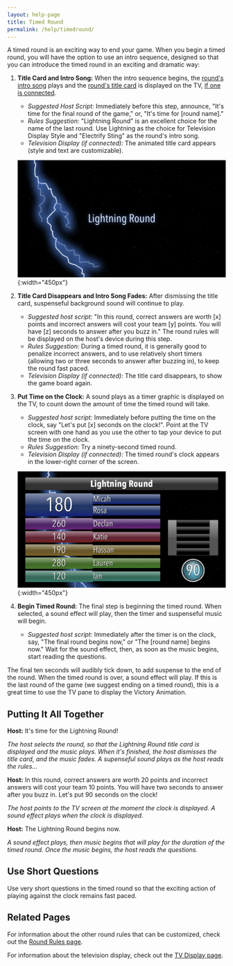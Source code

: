 ```yaml
---
layout: help-page
title: Timed Round
permalink: /help/timedround/
---
```


A timed round is an exciting way to end your game. When you begin a timed round, you will have the option to use an intro sequence, designed so that you can introduce the timed round in an exciting and dramatic way:

1. **Title Card and Intro Song:** When the intro sequence begins, the [round's intro song](/help/roundrules/#appearance-for-television) plays and the [round's title card](/help/roundrules/#appearance-for-television) is displayed on the TV, [if one is connected](/help/tv#connecting-to-a-tv). 
   * *Suggested Host Script:* Immediately before this step, announce, "It's time for the final round of the game," or, "It's time for [round name]."
   * *Rules Suggestion:* "Lightning Round" is an excellent choice for the name of the last round. Use Lightning as the choice for Television Display Style and "Electrify Sting" as the round's intro song.
   * *Television Display (if connected):* The animated title card appears (style and text are customizable).

   ![timed round title card](/images/lightning-round-title-card.png){:width="450px"}

2. **Title Card Disappears and Intro Song Fades:** After dismissing the title card, suspenseful background sound will continue to play.
   * *Suggested host script:* "In this round, correct answers are worth [x] points and incorrect answers will cost your team [y] points. You will have [z] seconds to answer after you buzz in." The round rules will be displayed on the host's device during this step.
   * *Rules Suggestion:* During a timed round, it is generally good to penalize incorrect answers, and to use relatively short timers (allowing two or three seconds to answer after buzzing in), to keep the round fast paced.
   * *Television Display (if connected):* The title card disappears, to show the game board again.

3. **Put Time on the Clock:** A sound plays as a timer graphic is displayed on the TV, to count down the amount of time the timed round will take.
   * *Suggested host script:* Immediately before putting the time on the clock, say "Let's put [x] seconds on the clock!". Point at the TV screen with one hand as you use the other to tap your device to put the time on the clock.
   * *Rules Suggestion:* Try a ninety-second timed round.
   * *Television Display (if connected):* The timed round's clock appears in the lower-right corner of the screen.

   ![timed round clock on screen](/images/lightning-round-clock-on-screen.png){:width="450px"}

4. **Begin Timed Round:** The final step is beginning the timed round. When selected, a sound effect will play, then the timer and suspenseful music will begin.
    * *Suggested host script:* Immediately after the timer is on the clock, say, "The final round begins now," or "The [round name] begins now." Wait for the sound effect, then, as soon as the music begins, start reading the questions.

The final ten seconds will audibly tick down, to add suspense to the end of the round. When the timed round is over, a sound effect will play. If this is the last round of the game (we suggest ending on a timed round), this is a great time to use the TV pane to display the Victory Animation.

## Putting It All Together

**Host:** It's time for the Lightning Round!

*The host selects the round, so that the Lightning Round title card is displayed and the music plays. When it's finished, the host dismisses the title card, and the music fades. A supenseful sound plays as the host reads the rules...*

**Host:** In this round, correct answers are worth 20 points and incorrect answers will cost your team 10 points. You will have two seconds to answer after you buzz in. Let's put 90 seconds on the clock!

*The host points to the TV screen at the moment the clock is displayed. A sound effect plays when the clock is displayed.*

**Host:** The Lightning Round begins now.

*A sound effect plays, then music begins that will play for the duration of the timed round. Once the music begins, the host reads the questions.*

## Use Short Questions

Use very short questions in the timed round so that the exciting action of playing against the clock remains fast paced.

## Related Pages

For information about the other round rules that can be customized, check out the [Round Rules page](/help/roundrules).

For information about the television display, check out the [TV Display page](/help/tv).
